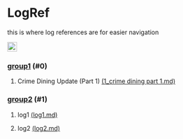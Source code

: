 # LogRef

this is where log references are for easier navigation<br>

<img height=22 src="https://github.com/Rats-United/HOME-update-log/actions/workflows/logref.yml/badge.svg" alt="publish">

### [group1](https://github.com/Rats-United/HOME-update-log/tree/main/logs/group1) (#0)

1. Crime Dining Update (Part 1) [(1_crime dining part 1.md)](https://github.com/Rats-United/HOME-update-log/blob/main/logs/group1/1_crime%20dining%20part%201.md) 

### [group2](https://github.com/Rats-United/HOME-update-log/tree/main/logs/group2) (#1)

1. log1 [(log1.md)](https://github.com/Rats-United/HOME-update-log/blob/main/logs/group2/log1.md) 

2. log2 [(log2.md)](https://github.com/Rats-United/HOME-update-log/blob/main/logs/group2/log2.md) 